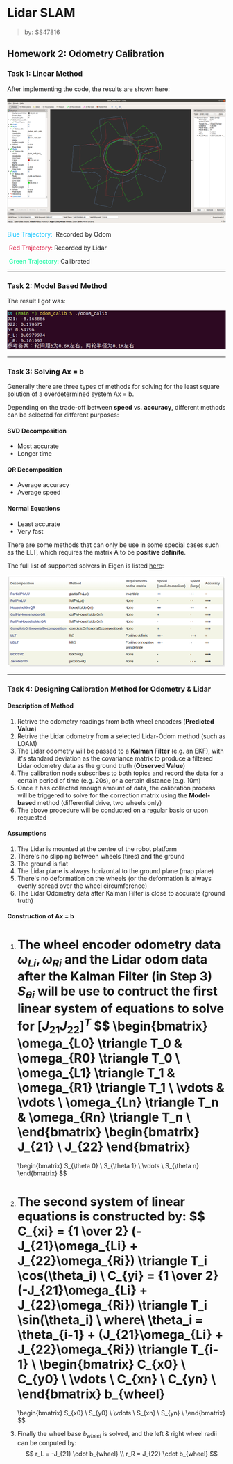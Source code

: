 # Lidar SLAM

> by: SS47816

## Homework 2: Odometry Calibration

### Task 1: Linear Method

After implementing the code, the results are shown here: 

![linear-calib](media/linear-calib.png)

<span style='color:DeepSkyBlue'> Blue Trajectory: </span> Recorded by Odom

<span style='color:Crimson'> Red Trajectory: </span> Recorded by Lidar

<span style='color:MediumSpringGreen'> Green Trajectory: </span> Calibrated



---

### Task 2: Model Based Method

The result I got was: 

![model-based-calib](media/model-based-calib.png)



---

### Task 3: Solving Ax = b

Generally there are three types of methods for solving for the least square solution of a overdetermined system Ax = b. 

Depending on the trade-off between **speed** vs. **accuracy**, different methods can be selected for different purposes:

#### SVD Decomposition

* Most accurate
* Longer time

#### QR Decomposition

* Average accuracy
* Average speed

#### Normal Equations

* Least accurate
* Very fast

There are some methods that can only be use in some special cases such as the LLT, which requires the matrix A to be **positive definite**. 

The full list of supported solvers in Eigen is listed [here](http://eigen.tuxfamily.org/dox/group__TutorialLinearAlgebra.html):

![eigen-solver](media/eigen-solver.png)



---

### Task 4: Designing Calibration Method for Odometry & Lidar

#### Description of Method

1. Retrive the odometry readings from both wheel encoders (**Predicted Value**)
2. Retrive the Lidar odometry from a selected Lidar-Odom method (such as LOAM)
3. The Lidar odometry will be passed to a **Kalman Filter** (e.g. an EKF), with it's standard deviation as the covariance matrix to produce a filtered Lidar odometry data as the ground truth (**Observed Value**)
4. The calibration node subscribes to both topics and record the data for a certain period of time (e.g. 20s), or a certain distance (e.g. 10m)
5. Once it has collected enough amount of data, the calibration process will be triggered to solve for the correction matrix using the **Model-based** method (differential drive, two wheels only)
6. The above procedure will be conducted on a regular basis or upon requested

#### Assumptions

1. The Lidar is mounted at the centre of the robot platform
2. There's no slipping between wheels (tires) and the ground
3. The ground is flat
4. The Lidar plane is always horizontal to the ground plane (map plane)
5. There's no deformation on the wheels (or the deformation is always evenly spread over the wheel circumference)
6. The Lidar Odometry data after Kalman Filter is close to accurate (ground truth)

#### Construction of Ax = b

1. The wheel encoder odometry data $\omega_{Li}, \omega_{Ri}$ and the Lidar odom data after the Kalman Filter (in Step 3) $S_{\theta i}$ will be use to contruct the first linear system of equations to solve for $[J_{21} J_{22}]^T$
   $$
   \begin{bmatrix} 
   \omega_{L0} \triangle T_0 & \omega_{R0} \triangle T_0 \\
   \omega_{L1} \triangle T_1 & \omega_{R1} \triangle T_1 \\
   \vdots & \vdots \\
   \omega_{Ln} \triangle T_n & \omega_{Rn} \triangle T_n \\
   \end{bmatrix}
   \begin{bmatrix}
   J_{21} \\
   J_{22}
   \end{bmatrix}
   =
   \begin{bmatrix}
   S_{\theta 0} \\
   S_{\theta 1} \\
   \vdots \\
   S_{\theta n}
   \end{bmatrix}
   $$
   
2. The second system of linear equations is constructed by:
   $$
   C_{xi} = {1 \over 2} (-J_{21}\omega_{Li} + J_{22}\omega_{Ri}) \triangle T_i \cos(\theta_i) \\
   C_{yi} = {1 \over 2} (-J_{21}\omega_{Li} + J_{22}\omega_{Ri}) \triangle T_i \sin(\theta_i) \\
   where\ \theta_i = \theta_{i-1} + (J_{21}\omega_{Li} + J_{22}\omega_{Ri}) \triangle T_{i-1} \\
   \begin{bmatrix} 
   C_{x0} \\
   C_{y0} \\
   \vdots \\
   C_{xn} \\
   C_{yn} \\
   \end{bmatrix}
   b_{wheel}
   =
   \begin{bmatrix}
   S_{x0} \\
   S_{y0} \\
   \vdots \\
   S_{xn} \\
   S_{yn} \\
   \end{bmatrix}
   $$
   
3. Finally the wheel base $b_{wheel}$ is solved, and the left & right wheel radii can be conputed by:
   $$
   r_L = -J_{21} \cdot b_{wheel} \\
   r_R = J_{22} \cdot b_{wheel}
   $$